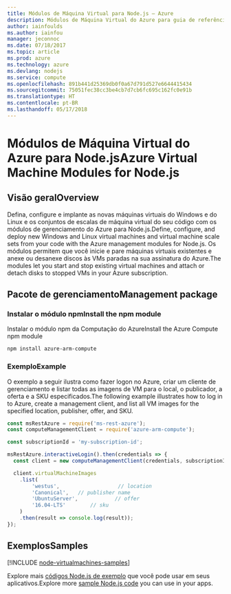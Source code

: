 ```yaml
---
title: Módulos de Máquina Virtual para Node.js – Azure
description: Módulos de Máquina Virtual do Azure para guia de referência do Node.js
author: iainfoulds
ms.author: iainfou
manager: jeconnoc
ms.date: 07/18/2017
ms.topic: article
ms.prod: azure
ms.technology: azure
ms.devlang: nodejs
ms.service: compute
ms.openlocfilehash: 891b441d25369db0f0a67d791d527e6644415434
ms.sourcegitcommit: 75051fec38cc3be4cb7d7cb6fc695c162fc0e91b
ms.translationtype: HT
ms.contentlocale: pt-BR
ms.lasthandoff: 05/17/2018
---
```

# <a name="azure-virtual-machine-modules-for-nodejs"></a><span data-ttu-id="d402f-103">Módulos de Máquina Virtual do Azure para Node.js</span><span class="sxs-lookup"><span data-stu-id="d402f-103">Azure Virtual Machine Modules for Node.js</span></span>

## <a name="overview"></a><span data-ttu-id="d402f-104">Visão geral</span><span class="sxs-lookup"><span data-stu-id="d402f-104">Overview</span></span>

<span data-ttu-id="d402f-105">Defina, configure e implante as novas máquinas virtuais do Windows e do Linux e os conjuntos de escalas de máquina virtual do seu código com os módulos de gerenciamento do Azure para Node.js.</span><span class="sxs-lookup"><span data-stu-id="d402f-105">Define, configure, and deploy new Windows and Linux virtual machines and virtual machine scale sets from your code with the Azure management modules for Node.js.</span></span> <span data-ttu-id="d402f-106">Os módulos permitem que você inicie e pare máquinas virtuais existentes e anexe ou desanexe discos às VMs paradas na sua assinatura do Azure.</span><span class="sxs-lookup"><span data-stu-id="d402f-106">The modules let you start and stop existing virtual machines and attach or detach disks to stopped VMs in your Azure subscription.</span></span>

## <a name="management-package"></a><span data-ttu-id="d402f-107">Pacote de gerenciamento</span><span class="sxs-lookup"><span data-stu-id="d402f-107">Management package</span></span>

### <a name="install-the-npm-module"></a><span data-ttu-id="d402f-108">Instalar o módulo npm</span><span class="sxs-lookup"><span data-stu-id="d402f-108">Install the npm module</span></span>

<span data-ttu-id="d402f-109">Instalar o módulo npm da Computação do Azure</span><span class="sxs-lookup"><span data-stu-id="d402f-109">Install the Azure Compute npm module</span></span>

```bash
npm install azure-arm-compute
```   

### <a name="example"></a><span data-ttu-id="d402f-110">Exemplo</span><span class="sxs-lookup"><span data-stu-id="d402f-110">Example</span></span>

<span data-ttu-id="d402f-111">O exemplo a seguir ilustra como fazer logon no Azure, criar um cliente de gerenciamento e listar todas as imagens de VM para o local, o publicador, a oferta e a SKU especificados.</span><span class="sxs-lookup"><span data-stu-id="d402f-111">The following example illustrates how to log in to Azure, create a management client, and list all VM images for the specified location, publisher, offer, and SKU.</span></span>

```javascript
const msRestAzure = require('ms-rest-azure');
const computeManagementClient = require('azure-arm-compute');

const subscriptionId = 'my-subscription-id';

msRestAzure.interactiveLogin().then(credentials => {
  const client = new computeManagementClient(credentials, subscriptionId);

  client.virtualMachineImages
    .list(
        'westus',                   // location
        'Canonical',   // publisher name
        'UbuntuServer',            // offer
        '16.04-LTS'        // sku
    )
    .then(result => console.log(result));
});
```

## <a name="samples"></a><span data-ttu-id="d402f-112">Exemplos</span><span class="sxs-lookup"><span data-stu-id="d402f-112">Samples</span></span>

[!INCLUDE [node-virtualmachines-samples](../docs-ref-conceptual/includes/virtualmachines-samples.md)]

<span data-ttu-id="d402f-113">Explore mais [códigos Node.js de exemplo](https://azure.microsoft.com/resources/samples/?platform=nodejs) que você pode usar em seus aplicativos.</span><span class="sxs-lookup"><span data-stu-id="d402f-113">Explore more [sample Node.js code](https://azure.microsoft.com/resources/samples/?platform=nodejs) you can use in your apps.</span></span>
